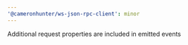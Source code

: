 ```yaml
---
'@cameronhunter/ws-json-rpc-client': minor
---
```


Additional request properties are included in emitted events
